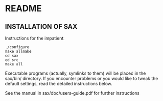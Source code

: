 # README

## INSTALLATION OF SAX

Instructions for the impatient:

```
./configure 
make allmake 
cd sax 
cd src 
make all 
```

Executable programs (actually, symlinks to them) will be placed in the sax/bin/ directory. 
If you encounter problems or you would like to tweak the default settings, read the detailed 
instructions below.

See the manual in sax/doc/users-guide.pdf for further instructions

